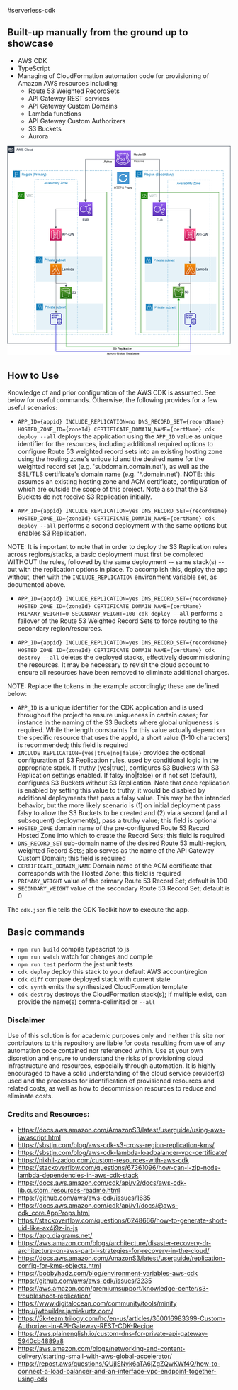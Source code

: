 #serverless-cdk
## Built-up manually from the ground up to showcase

- AWS CDK
- TypeScript
- Managing of CloudFormation automation code for provisioning of Amazon AWS resources including:
  - Route 53 Weighted RecordSets
  - API Gateway REST services
  - API Gateway Custom Domains
  - Lambda functions
  - API Gateway Custom Authorizers
  - S3 Buckets
  - Aurora 

![Architecture Diagram](architecture.png)

## How to Use
Knowledge of and prior configuration of the AWS CDK is assumed.  See below for useful commands.  Otherwise, the following provides for a few useful scenarios:

* `APP_ID={appid} INCLUDE_REPLICATION=no DNS_RECORD_SET={recordName} HOSTED_ZONE_ID={zoneId} CERTIFICATE_DOMAIN_NAME={certName} cdk deploy --all` deploys the application using the `APP_ID` value as unique identifier for the resources, including additional required options to configure Route 53 weighted record sets into an existing hosting zone using the hosting zone's unique id and the desired name for the weighted record set (e.g. 'subdomain.domain.net'), as well as the SSL/TLS certificate's domain name (e.g. '*.domain.net').  NOTE: this assumes an existing hosting zone and ACM certificate, configuration of which are outside the scope of this project.  Note also that the S3 Buckets do not receive S3 Replication initially.

* `APP_ID={appid} INCLUDE_REPLICATION=yes DNS_RECORD_SET={recordName} HOSTED_ZONE_ID={zoneId} CERTIFICATE_DOMAIN_NAME={certName} cdk deploy --all` performs a second deployment with the same options but enables S3 Replication.

NOTE: It is important to note that in order to deploy the S3 Replication rules across regions/stacks, a basic deployment must first be completed WITHOUT the rules, followed by the same deployment -- same stack(s) -- but with the replication options in place.  To accomplish this, deploy the app without, then with the `INCLUDE_REPLICATION` environment variable set, as documented above.

* `APP_ID={appid} INCLUDE_REPLICATION=yes DNS_RECORD_SET={recordName} HOSTED_ZONE_ID={zoneId} CERTIFICATE_DOMAIN_NAME={certName} PRIMARY_WEIGHT=0 SECONDARY_WEIGHT=100 cdk deploy --all` performs a failover of the Route 53 Weighted Record Sets to force routing to the secondary region/resources.

* `APP_ID={appid} INCLUDE_REPLICATION=yes DNS_RECORD_SET={recordName} HOSTED_ZONE_ID={zoneId} CERTIFICATE_DOMAIN_NAME={certName} cdk destroy --all` deletes the deployed stacks, effectively decommissioning the resources.  It may be necessary to revisit the cloud account to ensure all resources have been removed to eliminate additional charges.


NOTE: Replace the tokens in the example accordingly; these are defined below:

- `APP_ID` is a unique identifier for the CDK application and is used throughout the project to ensure uniqueness in certain cases; for instance in the naming of the S3 Buckets where global uniqueness is required.  While the length constraints for this value actually depend on the specific resource that uses the appId, a short value (1-10 characters) is recommended; this field is required
- `INCLUDE_REPLICATION={yes|true|no|false}` provides the optional configuration of S3 Replication rules, used by conditional logic in the appropriate stack.  If truthy (yes|true), configures S3 Buckets with S3 Replication settings enabled.  If falsy (no|false) or if not set (default), configures S3 Buckets without S3 Replication.  Note that once replication is enabled by setting this value to truthy, it would be disabled by additional deployments that pass a falsy value.  This may be the intended behavior, but the more likely scenario is (1) on initial deployment pass falsy to allow the S3 Buckets to be created and (2) via a second (and all subsequent) deployment(s), pass a truthy value; this field is optional
- `HOSTED_ZONE` domain name of the pre-configured Route 53 Record Hosted Zone into which to create the Record Sets; this field is required
- `DNS_RECORD_SET` sub-domain name of the desired Route 53 multi-region, weighted Record Sets; also serves as the name of the API Gateway Custom Domain; this field is required
- `CERTIFICATE_DOMAIN_NAME` Domain name of the ACM certificate that corresponds with the Hosted Zone; this field is required
- `PRIMARY_WEIGHT` value of the primary Route 53 Record Set; default is 100
- `SECONDARY_WEIGHT` value of the secondary Route 53 Record Set; default is 0

The `cdk.json` file tells the CDK Toolkit how to execute the app.

## Basic commands

* `npm run build`   compile typescript to js
* `npm run watch`   watch for changes and compile
* `npm run test`    perform the jest unit tests
* `cdk deploy`      deploy this stack to your default AWS account/region
* `cdk diff`        compare deployed stack with current state
* `cdk synth`       emits the synthesized CloudFormation template
* `cdk destroy`      destroys the CloudFormation stack(s); if multiple exist, can provide the name(s) comma-delimited or `--all`

### Disclaimer 
Use of this solution is for academic purposes only and neither this site nor contributors to this repository are liable for costs resulting from use of any automation code contained nor referenced within.  Use at your own discretion and ensure to understand the risks of provisioning cloud infrastructure and resources, especially through automation.  It is highly encouraged to have a solid understanding of the cloud service provider(s) used and the processes for identification of provisioned resources and related costs, as well as how to decommission resources to reduce and eliminate costs.

### Credits and Resources:
- https://docs.aws.amazon.com/AmazonS3/latest/userguide/using-aws-javascript.html
- https://sbstjn.com/blog/aws-cdk-s3-cross-region-replication-kms/
- https://sbstjn.com/blog/aws-cdk-lambda-loadbalancer-vpc-certificate/
- https://nikhil-zadoo.com/custom-resources-with-aws-cdk
- https://stackoverflow.com/questions/67361096/how-can-i-zip-node-lambda-dependencies-in-aws-cdk-stack
- https://docs.aws.amazon.com/cdk/api/v2/docs/aws-cdk-lib.custom_resources-readme.html
- https://github.com/aws/aws-cdk/issues/1635
- https://docs.aws.amazon.com/cdk/api/v1/docs/@aws-cdk_core.AppProps.html
- https://stackoverflow.com/questions/6248666/how-to-generate-short-uid-like-ax4j9z-in-js
- https://app.diagrams.net/
- https://aws.amazon.com/blogs/architecture/disaster-recovery-dr-architecture-on-aws-part-i-strategies-for-recovery-in-the-cloud/
- https://docs.aws.amazon.com/AmazonS3/latest/userguide/replication-config-for-kms-objects.html
- https://bobbyhadz.com/blog/environment-variables-aws-cdk
- https://github.com/aws/aws-cdk/issues/3235
- https://aws.amazon.com/premiumsupport/knowledge-center/s3-troubleshoot-replication/
- https://www.digitalocean.com/community/tools/minify
- http://jwtbuilder.jamiekurtz.com/
- https://5k-team.trilogy.com/hc/en-us/articles/360016983399-Custom-Authorizer-in-API-Gateway-REST-CDK-Recipe
- https://aws.plainenglish.io/custom-dns-for-private-api-gateway-5940cb4889a8
- https://aws.amazon.com/blogs/networking-and-content-delivery/starting-small-with-aws-global-accelerator/
- https://repost.aws/questions/QUjISNyk6aTA6jZgZQwKWf4Q/how-to-connect-a-load-balancer-and-an-interface-vpc-endpoint-together-using-cdk